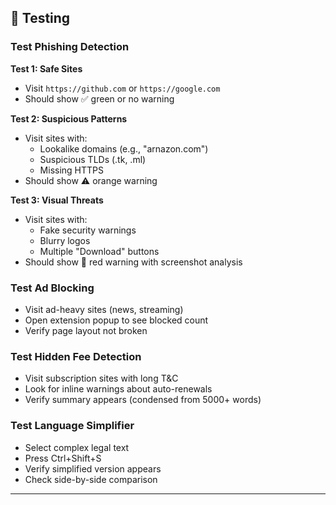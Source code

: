 ## 🧪 Testing

### Test Phishing Detection

**Test 1: Safe Sites**
- Visit `https://github.com` or `https://google.com`
- Should show ✅ green or no warning

**Test 2: Suspicious Patterns**
- Visit sites with:
  - Lookalike domains (e.g., "arnazon.com")
  - Suspicious TLDs (.tk, .ml)
  - Missing HTTPS
- Should show ⚠️ orange warning

**Test 3: Visual Threats**
- Visit sites with:
  - Fake security warnings
  - Blurry logos
  - Multiple "Download" buttons
- Should show 🛑 red warning with screenshot analysis

### Test Ad Blocking
- Visit ad-heavy sites (news, streaming)
- Open extension popup to see blocked count
- Verify page layout not broken

### Test Hidden Fee Detection
- Visit subscription sites with long T&C
- Look for inline warnings about auto-renewals
- Verify summary appears (condensed from 5000+ words)

### Test Language Simplifier
- Select complex legal text
- Press Ctrl+Shift+S
- Verify simplified version appears
- Check side-by-side comparison

---